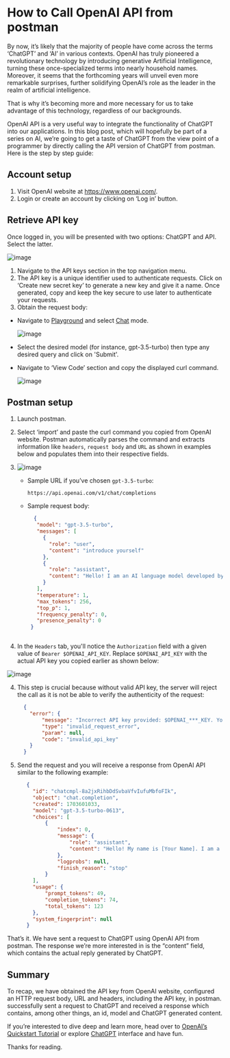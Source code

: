# How to Call OpenAI API from postman

By now, it’s likely that the majority of people have come across the terms ‘ChatGPT’ and ‘AI’ in various contexts. OpenAI has truly pioneered a revolutionary technology by introducing generative Artificial Intelligence, turning these once-specialized terms into nearly household names. Moreover, it seems that the forthcoming years will unveil even more remarkable surprises, further solidifying OpenAI’s role as the leader in the realm of artificial intelligence.

That is why it’s becoming more and more necessary for us to take advantage of this technology, regardless of our backgrounds.

OpenAI API is a very useful way to integrate the functionality of ChatGPT into our applications. In this blog post, which will hopefully be part of a series on AI, we’re going to get a taste of ChatGPT from the view point of a programmer by directly calling the API version of ChatGPT from postman. Here is the step by step guide:

## Account setup
1. Visit OpenAI website at https://www.openai.com/.
2. Login or create an account by clicking on ‘Log in’ button.

## Retrieve API key
Once logged in, you will be presented with two options: ChatGPT and API. Select the latter.

![image](https://github.com/Firasama29/my-blog/assets/67781796/82ea1972-25ee-4c04-86e1-498c7dded926)

1. Navigate to the API keys section in the top navigation menu.
2. The API key is a unique identifier used to authenticate requests. Click on ‘Create new secret key’ to generate a new key and give it a name. Once generated, copy and keep the key secure to use later to authenticate your requests.
3. Obtain the request body:
  - Navigate to [Playground](https://platform.openai.com/playground) and select [Chat](https://platform.openai.com/playground?mode=chat) mode.

    ![image](https://github.com/Firasama29/my-blog/assets/67781796/04772c11-0b66-491d-a955-3374e618a3a9)

  - Select the desired model (for instance, gpt-3.5-turbo) then type any desired query and click on 'Submit'.
  - Navigate to ‘View Code’ section and copy the displayed curl command.

    ![image](https://github.com/Firasama29/my-blog/assets/67781796/3b93d404-d741-4df5-bc60-76bb1ba84ace)

## Postman setup
1. Launch postman.
1. Select ‘import’ and paste the curl command you copied from OpenAI website. Postman automatically parses the command and extracts information like `headers`, `request body` and `URL` as shown in examples below and populates them into their respective fields.

2. ![image](https://github.com/Firasama29/my-blog/assets/67781796/817d0b8e-cd3f-4ff8-878c-d2fbcfd4ff73)

   - Sample URL if you’ve chosen `gpt-3.5-turbo`:

     `https://api.openai.com/v1/chat/completions`

   - Sample request body:  

     ```json
       {
        "model": "gpt-3.5-turbo",
        "messages": [
          {
            "role": "user",
            "content": "introduce yourself"
          },
          {
            "role": "assistant",
            "content": "Hello! I am an AI language model developed by OpenAI. I am here to assist you with any questions or tasks you may have. How can I help you today?"
          }
        ],
        "temperature": 1,
        "max_tokens": 256,
        "top_p": 1,
        "frequency_penalty": 0,
        "presence_penalty": 0
      }
    ```

3. In the `Headers` tab, you'll notice the `Authorization` field with a given value of `Bearer $OPENAI_API_KEY`. Replace `$OPENAI_API_KEY` with the actual API key you copied earlier as shown below:        

![image](https://github.com/Firasama29/my-blog/assets/67781796/8637f9e8-3f52-4a33-8cd8-42f3419ba15b)

4. This step is crucial because without valid API key, the server will reject the call as it is not be able to verify the authenticity of the request:

    ```json
      {
        "error": {
            "message": "Incorrect API key provided: $OPENAI_***_KEY. You can find your API key at https://platform.openai.com/account/api-keys.",
            "type": "invalid_request_error",
            "param": null,
            "code": "invalid_api_key"
        }
      }
    ```

5. Send the request and you will receive a response from OpenAI API similar to the following example:

   ```json
      {
        "id": "chatcmpl-8a2jxRihbDdSvbaVfvIufuMbfoFIk",
        "object": "chat.completion",
        "created": 1703601033,
        "model": "gpt-3.5-turbo-0613",
        "choices": [
            {
                "index": 0,
                "message": {
                    "role": "assistant",
                    "content": "Hello! My name is [Your Name]. I am a [Your Profession/Title] with [Number] years of experience in [Your Field]. I am passionate about [Your Expertise/Interests], and I am excited to be here to assist you with any questions or tasks you may have. Please let me know how I can be of help to you!"
                },
                "logprobs": null,
                "finish_reason": "stop"
            }
        ],
        "usage": {
            "prompt_tokens": 49,
            "completion_tokens": 74,
            "total_tokens": 123
        },
        "system_fingerprint": null
      }
   ```

That’s it. We have sent a request to ChatGPT using OpenAI API from postman. The response we’re more interested in is the “content” field, which contains the actual reply generated by ChatGPT.

## Summary
To recap, we have obtained the API key from OpenAI website, configured an HTTP request body, URL and headers, including the API key, in postman. successfully sent a request to ChatGPT and received a response which contains, among other things, an id, model and ChatGPT generated content.

If you’re interested to dive deep and learn more, head over to [OpenAI’s Quickstart Tutorial](https://platform.openai.com/docs/quickstart?context=curl) or explore [ChatGPT](https://chat.openai.com/) interface and have fun.

Thanks for reading.
